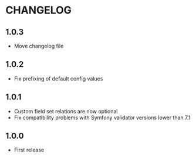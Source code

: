 CHANGELOG
=========

1.0.3
---

* Move changelog file

1.0.2
---

* Fix prefixing of default config values

1.0.1
---

* Custom field set relations are now optional
* Fix compatibility problems with Symfony validator versions lower than 7.1

1.0.0
---

* First release